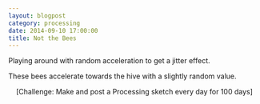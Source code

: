 ```yaml
---
layout: blogpost
category: processing
date: 2014-09-10 17:00:00
title: Not the Bees
---
```


Playing around with random acceleration to get a jitter effect.

<canvas data-processing-sources="/Scripts/Bees.pde"></canvas>

These bees accelerate towards the hive with a slightly random value.

<center>[Challenge: Make and post a Processing sketch every day for 100 days]</center>